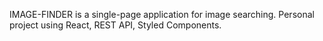 IMAGE-FINDER is a single-page application for image searching. Personal project using React, REST API, Styled Components.
